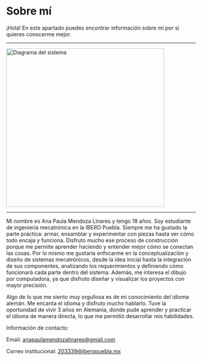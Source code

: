 # Sobre mí

¡Hola! En este apartado puedes encontrar información sobre mi por si quieres conocerme mejor. 

---

<img src="../imagenes/avatar2.jpg" alt="Diagrama del sistema" width="420">

---

Mi nombre es Ana Paula Mendoza Linares y tengo 18 años. Soy estudiante de ingeniería mecatrónica en la IBERO Puebla. Siempre me ha gustado la parte práctica: armar, ensamblar y experimentar con piezas hasta ver cómo todo encaja y funciona. Disfruto mucho ese proceso de construcción porque me permite aprender haciendo y entender mejor cómo se conectan las cosas. Por lo mismo me gustaría enfocarme en la conceptualización y diseño de sistemas mecatrónicos, desde la idea inicial hasta la integración de sus componentes, analizando los requerimientos y definiendo cómo funcionará cada parte dentro del sistema. Además, me interesa el dibujo por computadora, ya que disfruto diseñar y visualizar los proyectos con mayor precisión.

Algo de lo que me siento muy orgullosa es de mi conocimiento del idioma alemán. Me encanta el idioma y disfruto mucho hablarlo. Tuve la oportunidad de vivir 3 años en Alemania, donde pude aprender y practicar el idioma de manera directa, lo que me permitió desarrollar mis habilidades.


Información de contacto: 

Email: anapaulamendozalinares@gmail.com

Correo institucional: 203339@iberopuebla.mx
